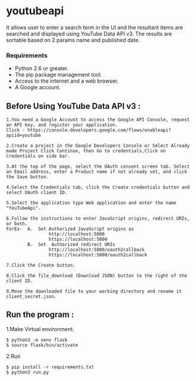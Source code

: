 # youtubeapi

It allows user to enter a search term in the UI and the resultant items are searched and displayed using YouTube Data API v3.
The results are sortable based on 2 params name and published date.

### Requirements
* Python 2.6 or greater.
* The pip package management tool.
* Access to the internet and a web browser.
* A Google account.

## Before Using YouTube Data API v3 :

    1.You need a Google Account to access the Google API Console, request an API key, and register your application.
    Click - https://console.developers.google.com/flows/enableapi?apiid=youtube

    2.Create a project in the Google Developers Console or Select Already made Project Click Continue, then Go to credentials,Click on Credentials on side bar.

    3.At the top of the page, select the OAuth consent screen tab. Select an Email address, enter a Product name if not already set, and click the Save button.

    4.Select the Credentials tab, click the Create credentials button and select OAuth client ID.

    5.Select the application type Web application and enter the name "YouTubeApi". 
    
    6.Follow the instructions to enter JavaScript origins, redirect URIs, or both.
    ForEx-  A.  Set Authorized JavaScript origins as 
                 	http://localhost:5000
                    https://localhost:5000 
            B.  Set  Authorized redirect URIs
                    http://localhost:5000/oauth2callback 
                    https://localhost:5000/oauth2callback 

    7.Click the Create button.

    8.Click the file_download (Download JSON) button to the right of the client ID.

    9.Move the downloaded file to your working directory and rename it client_secret.json.




## Run the program :

1.Make Virtual environment.

```
$ python3 -m venv flask
$ source flask/bin/activate
```

2.Run 

```
$ pip install -r requirements.txt
$ python3 run.py
```








